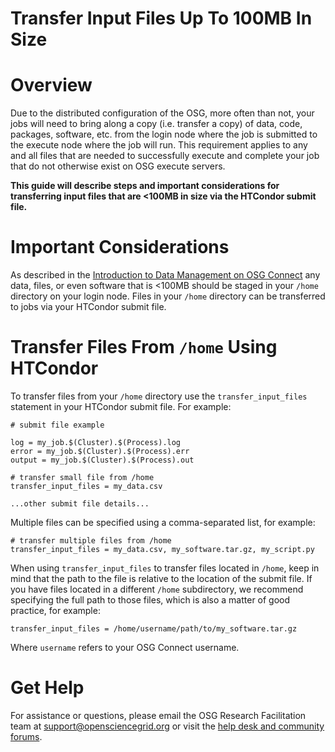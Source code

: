 Transfer Input Files Up To 100MB In Size 
====================================

 

# Overview

Due to the distributed configuration of the OSG, more often than not, 
your jobs will need to bring along a copy (i.e. transfer a copy) of 
data, code, packages, software, etc. from the login node where the job 
is submitted to the execute node where the job will run. This requirement 
applies to any and all files that are needed to successfully execute and 
complete your job that do not otherwise exist on OSG execute servers.

**This guide will describe steps and important considerations for transferring 
input files that are <100MB in size via the HTCondor submit file.**   

# Important Considerations

As described in the [Introduction to Data Management on OSG Connect](https://support.opensciencegrid.org/support/solutions/articles/12000002985) 
any data, files, or even software that is <100MB should be staged in 
your `/home` directory on your login node. Files in your 
`/home` directory can be transferred to jobs via your HTCondor submit file.

# Transfer Files From `/home` Using HTCondor

To transfer files from your `/home` directory use the `transfer_input_files` 
statement in your HTCondor submit file. For example:

	# submit file example
	
	log = my_job.$(Cluster).$(Process).log
	error = my_job.$(Cluster).$(Process).err
	output = my_job.$(Cluster).$(Process).out
	
	# transfer small file from /home 
	transfer_input_files = my_data.csv
	
	...other submit file details...

Multiple files can be specified using a comma-separated list, for example:

	# transfer multiple files from /home
	transfer_input_files = my_data.csv, my_software.tar.gz, my_script.py

When using `transfer_input_files` to transfer files located in `/home`, 
keep in mind that the path to the file is relative to the location of 
the submit file. If you have files located in a different `/home` subdirectory, 
we recommend specifying the full path to those files, which is also a matter 
of good practice, for example:

	transfer_input_files = /home/username/path/to/my_software.tar.gz

Where `username` refers to your OSG Connect username.

# Get Help

For assistance or questions, please email the OSG Research Facilitation team
at [support@opensciencegrid.org](mailto:support@opensciencegrid.org) or visit the 
[help desk and community forums](http://support.opensciencegrid.org).
